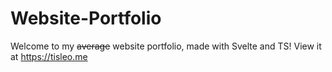 # Website-Portfolio
Welcome to my ~~average~~ website portfolio, made with Svelte and TS!
View it at https://tisleo.me
